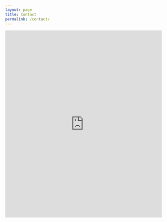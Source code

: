 ```yaml
---
layout: page
title: Contact
permalink: /contact/
---
```


<script type="text/javascript">(function a(d, w, u) {var h = d.getElementsByTagName("head")[0];var s = d.createElement("script");s.type = "text/javascript";s.src = "https://portal.form.io/lib/seamless/seamless.parent.min.js";s.onload = function b() {var f = d.getElementById("formio-form-5a54e44787d1d300014141cd");if (!f || (typeof w.seamless === u)) {return setTimeout(b, 100);}w.seamless(f, {fallback:false}).receive(function(d, e) {});};h.appendChild(s);})(document, window);</script><iframe id="formio-form-5a54e44787d1d300014141cd" style="width:100%;border:none;" height="600px" src="https://formview.io/#/zjxpbyqywbwduia/contact?iframe=1&header=0"></iframe>
